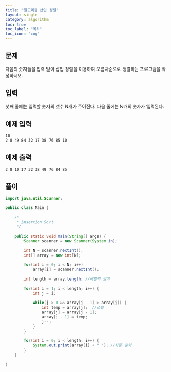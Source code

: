 ```yaml
---
title: "알고리즘 삽입 정렬"
layout: single
category: algorithm
toc: true
toc_label: "목차"
toc_icon: "cog"
---
```


## 문제
다음의 숫자들을 입력 받아 삽입 정렬을 이용하여 오름차순으로 정렬하는 프로그램을 작성하시오.

## 입력
첫째 줄에는 입력할 숫자의 갯수 N개가 주어진다.
다음 줄에는 N개의 숫자가 입력된다.

## 예제 입력
```
10
2 8 49 84 32 17 38 76 85 10
```

## 예제 출력
```
2 8 10 17 32 38 49 76 84 85 
```

## 풀이
```java
import java.util.Scanner;

public class Main {
	
	/*
	 * Insertion Sort
	 */
	
	public static void main(String[] args) {
		Scanner scanner = new Scanner(System.in);
		
		int N = scanner.nextInt();
		int[] array = new int[N];
		
		for(int i = 0; i < N; i++)
			array[i] = scanner.nextInt();
		
		int length = array.length; //배열의 길이
		
		for(int i = 1; i < length; i++) {
			int j = i;
			
			while(j > 0 && array[j - 1] > array[j]) {
				int temp = array[j];  //스왑
				array[j] = array[j - 1];
				array[j - 1] = temp;
				j--;
			}
		}
		
		for(int i = 0; i < length; i++) {
			System.out.print(array[i] + " "); //최종 출력
		}
	}
	
}

```

